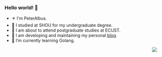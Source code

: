 ### Hello world! 👋

- :eight_pointed_black_star: I'm PeterAlbus.
- :orange_book: I studied at SHOU for my undergraduate degree.
- :school: I am about to attend postgraduate studies at ECUST.
- :signal_strength: I am developing and maintaining my personal [blog](https://peteralbus.com).
- 🌱 I’m currently learning Golang.

<img align="right" src="https://github-readme-stats.vercel.app/api?username=PeterAlbus&show_icons=true&icon_color=CE1D2D&text_color=718096&bg_color=ffffff&hide_title=true" />
